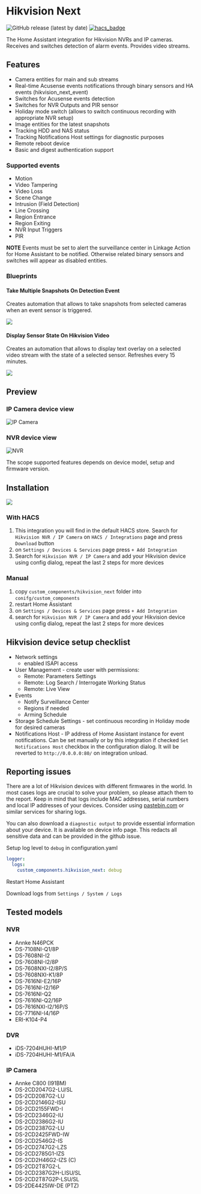 # Hikvision Next

![GitHub release (latest by date)](https://img.shields.io/github/v/release/maciej-or/hikvision_next?style=flat-square) [![hacs_badge](https://img.shields.io/badge/HACS-Default-orange.svg)](https://github.com/hacs/integration)

The Home Assistant integration for Hikvision NVRs and IP cameras. Receives and switches detection of alarm events. Provides video streams.

## Features

- Camera entities for main and sub streams
- Real-time Acusense events notifications through binary sensors and HA events (hikvision_next_event)
- Switches for Acusense events detection
- Switches for NVR Outputs and PIR sensor
- Holiday mode switch (allows to switch continuous recording with appropriate NVR setup)
- Image entities for the latest snapshots
- Tracking HDD and NAS status
- Tracking Notifications Host settings for diagnostic purposes
- Remote reboot device
- Basic and digest authentication support

### Supported events

- Motion
- Video Tampering
- Video Loss
- Scene Change
- Intrusion (Field Detection)
- Line Crossing
- Region Entrance
- Region Exiting
- NVR Input Triggers
- PIR

**NOTE**
Events must be set to alert the surveillance center in Linkage Action for Home Assistant to be notified. Otherwise related binary sensors and switches will appear as disabled entities.

### Blueprints

#### Take Multiple Snapshots On Detection Event

Creates automation that allows to take snapshots from selected cameras when an event sensor is triggered.

[<img src="https://my.home-assistant.io/badges/blueprint_import.svg">](https://my.home-assistant.io/redirect/blueprint_import/?blueprint_url=https://github.com/maciej-or/hikvision_next/blob/main/blueprints/take_pictures_on_motion_detection.yaml)

#### Display Sensor State On Hikvision Video

Creates an automation that allows to display text overlay on a selected video stream with the state of a selected sensor. Refreshes every 15 minutes.

[<img src="https://my.home-assistant.io/badges/blueprint_import.svg">](https://my.home-assistant.io/redirect/blueprint_import/?blueprint_url=https://github.com/maciej-or/hikvision_next/blob/main/blueprints/display_sensor_state_on_hikvision_video.yaml)

## Preview

### IP Camera device view
![IP Camera](/assets/ipcam.jpg "IP Camera device view")

### NVR device view
![NVR](/assets/nvr.jpg "NVR device view")

The scope supported features depends on device model, setup and firmware version.

## Installation

[<img src="https://my.home-assistant.io/badges/hacs_repository.svg">](https://my.home-assistant.io/redirect/hacs_repository/?owner=maciej-or&repository=hikvision_next&category=integration)

### With HACS

1. This integration you will find in the default HACS store. Search for `Hikvision NVR / IP Camera` on `HACS / Integrations` page and press `Download` button
2. on `Settings / Devices & Services` page press `+ Add Integration`
3. Search for `Hikvision NVR / IP Camera` and add your Hikvision device using config dialog, repeat the last 2 steps for more devices

### Manual

1. copy `custom_components/hikvision_next` folder into `conifg/custom_components`
2. restart Home Assistant
3. on `Settings / Devices & Services` page press `+ Add Integration`
4. search for `Hikvision NVR / IP Camera` and add your Hikvision device using config dialog, repeat the last 2 steps for more devices

## Hikvision device setup checklist

- Network settings
  - enabled ISAPI access
- User Management - create user with permissions:
  - Remote: Parameters Settings
  - Remote: Log Search / Interrogate Working Status
  - Remote: Live View
- Events
  - Notify Surveillance Center
  - Regions if needed
  - Arming Schedule
- Storage Schedule Settings - set continuous recording in Holiday mode for desired cameras
- Notifications Host - IP address of Home Assistant instance for event notifications. Can be set manually or by this integration if checked `Set Notifications Host` checkbox in the configuration dialog. It will be reverted to `http://0.0.0.0:80/` on integration unload.

## Reporting issues

There are a lot of Hikvision devices with different firmwares in the world. In most cases logs are crucial to solve your problem, so please attach them to the report.
Keep in mind that logs include MAC addresses, serial numbers and local IP addresses of your devices. Consider using [pastebin.com](https://pastebin.com) or similar services for sharing logs.

You can also download a `diagnostic output` to provide essential information about your device. It is available on device info page. This redacts all sensitive data and can be provided in the github issue.

Setup log level to `debug` in configuration.yaml

```yaml
logger:
  logs:
    custom_components.hikvision_next: debug
```

Restart Home Assistant

Download logs from `Settings / System / Logs`

## Tested models

### NVR

- Annke N46PCK
- DS-7108NI-Q1/8P
- DS-7608NI-I2
- DS-7608NI-I2/8P
- DS-7608NXI-I2/8P/S
- DS-7608NXI-K1/8P
- DS-7616NI-E2/16P
- DS-7616NI-I2/16P
- DS-7616NI-Q2
- DS-7616NI-Q2/16P
- DS-7616NXI-I2/16P/S
- DS-7716NI-I4/16P
- ERI-K104-P4

### DVR

- iDS-7204HUHI-M1/P
- iDS-7204HUHI-M1/FA/A

### IP Camera

- Annke C800 (I91BM)
- DS-2CD2047G2-LU/SL
- DS-2CD2087G2-LU
- DS-2CD2146G2-ISU
- DS-2CD2155FWD-I
- DS-2CD2346G2-IU
- DS-2CD2386G2-IU
- DS-2CD2387G2-LU
- DS-2CD2425FWD-IW
- DS-2CD2546G2-IS
- DS-2CD2747G2-LZS
- DS-2CD2785G1-IZS
- DS-2CD2H46G2-IZS (C)
- DS-2CD2T87G2-L
- DS-2CD2387G2H-LISU/SL
- DS-2CD2T87G2P-LSU/SL
- DS-2DE4425IW-DE (PTZ)
